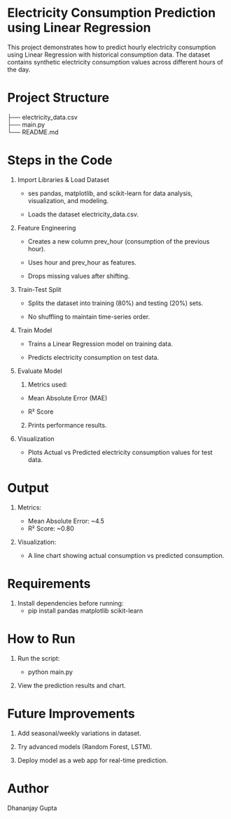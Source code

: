 # Electricity Consumption Prediction using Linear Regression

This project demonstrates how to predict hourly electricity consumption using Linear Regression with historical consumption data.
The dataset contains synthetic electricity consumption values across different hours of the day.

# Project Structure

├── electricity_data.csv  
├── main.py                
└── README.md             

# Steps in the Code
1. Import Libraries & Load Dataset

   * ses pandas, matplotlib, and scikit-learn for data analysis, visualization, and modeling.

   * Loads the dataset electricity_data.csv.

2. Feature Engineering

   * Creates a new column prev_hour (consumption of the previous hour).

   * Uses hour and prev_hour as features.

   * Drops missing values after shifting.

3. Train-Test Split

   * Splits the dataset into training (80%) and testing (20%) sets.

   * No shuffling to maintain time-series order.

4. Train Model

   * Trains a Linear Regression model on training data.

   * Predicts electricity consumption on test data.

5. Evaluate Model

   1. Metrics used:

     * Mean Absolute Error (MAE)

     * R² Score

   2. Prints performance results.

6. Visualization

   * Plots Actual vs Predicted electricity consumption values for test data.

# Output

   1. Metrics:

       * Mean Absolute Error: ~4.5
       * R² Score: ~0.80


   2. Visualization:
       * A line chart showing actual consumption vs predicted consumption.

# Requirements

   1. Install dependencies before running:
        * pip install pandas matplotlib scikit-learn

# How to Run

   1. Run the script:
 
        *  python main.py


   2. View the prediction results and chart.

# Future Improvements

   1. Add seasonal/weekly variations in dataset.

   2. Try advanced models (Random Forest, LSTM).

   3. Deploy model as a web app for real-time prediction.

# Author

 Dhananjay Gupta
